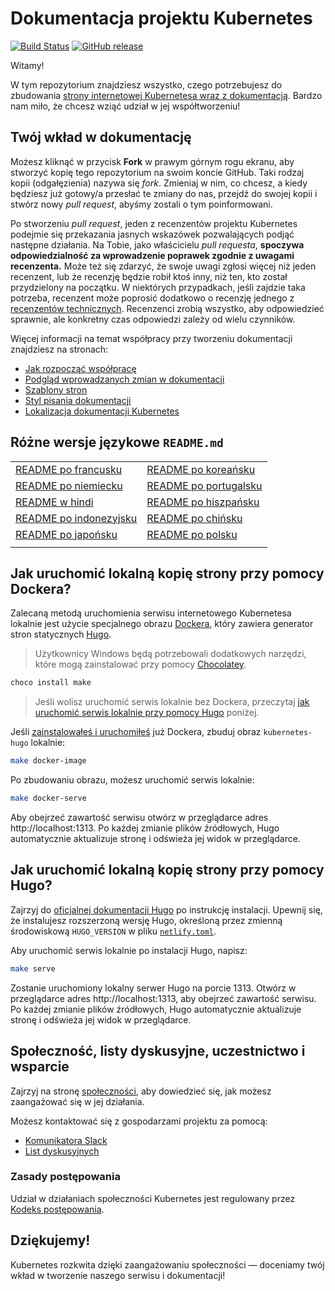 # Dokumentacja projektu Kubernetes

[![Build Status](https://api.travis-ci.org/kubernetes/website.svg?branch=master)](https://travis-ci.org/kubernetes/website)
[![GitHub release](https://img.shields.io/github/release/kubernetes/website.svg)](https://github.com/kubernetes/website/releases/latest)

Witamy!

W tym repozytorium znajdziesz wszystko, czego potrzebujesz do zbudowania
[strony internetowej Kubernetesa wraz z dokumentacją](https://kubernetes.io/).
Bardzo nam miło, że chcesz wziąć udział w jej współtworzeniu!

## Twój wkład w dokumentację

Możesz kliknąć w przycisk **Fork** w prawym górnym rogu ekranu, aby stworzyć
kopię tego repozytorium na swoim koncie GitHub. Taki rodzaj kopii (odgałęzienia)
nazywa się _fork_. Zmieniaj w nim, co chcesz, a kiedy będziesz już gotowy/a
przesłać te zmiany do nas, przejdź do swojej kopii i stwórz nowy _pull request_,
abyśmy zostali o tym poinformowani.

Po stworzeniu _pull request_, jeden z recenzentów projektu Kubernetes podejmie
się przekazania jasnych wskazówek pozwalających podjąć następne działania. Na
Tobie, jako właścicielu _pull requesta_, **spoczywa odpowiedzialność za
wprowadzenie poprawek zgodnie z uwagami recenzenta.** Może też się zdarzyć, że
swoje uwagi zgłosi więcej niż jeden recenzent, lub że recenzję będzie robił ktoś
inny, niż ten, kto został przydzielony na początku. W niektórych przypadkach,
jeśli zajdzie taka potrzeba, recenzent może poprosić dodatkowo o recenzję
jednego z
[recenzentów technicznych](https://github.com/kubernetes/website/wiki/Tech-reviewers).
Recenzenci zrobią wszystko, aby odpowiedzieć sprawnie, ale konkretny czas
odpowiedzi zależy od wielu czynników.

Więcej informacji na temat współpracy przy tworzeniu dokumentacji znajdziesz na
stronach:

- [Jak rozpocząć współpracę](https://kubernetes.io/docs/contribute/start/)
- [Podgląd wprowadzanych zmian w dokumentacji](http://kubernetes.io/docs/contribute/intermediate#view-your-changes-locally)
- [Szablony stron](http://kubernetes.io/docs/contribute/style/page-templates/)
- [Styl pisania dokumentacji](http://kubernetes.io/docs/contribute/style/style-guide/)
- [Lokalizacja dokumentacji Kubernetes](https://kubernetes.io/docs/contribute/localization/)

## Różne wersje językowe `README.md`

|                                        |                                       |
| -------------------------------------- | ------------------------------------- |
| [README po francusku](README-fr.md)    | [README po koreańsku](README-ko.md)   |
| [README po niemiecku](README-de.md)    | [README po portugalsku](README-pt.md) |
| [README w hindi](README-hi.md)         | [README po hiszpańsku](README-es.md)  |
| [README po indonezyjsku](README-id.md) | [README po chińsku](README-zh.md)     |
| [README po japońsku](README-ja.md)     | [README po polsku](README-pl.md)      |
|                                        |                                       |

## Jak uruchomić lokalną kopię strony przy pomocy Dockera?

Zalecaną metodą uruchomienia serwisu internetowego Kubernetesa lokalnie jest
użycie specjalnego obrazu [Dockera](https://docker.com), który zawiera generator
stron statycznych [Hugo](https://gohugo.io).

> Użytkownicy Windows będą potrzebowali dodatkowych narzędzi, które mogą
> zainstalować przy pomocy [Chocolatey](https://chocolatey.org).

```bash
choco install make
```

> Jeśli wolisz uruchomić serwis lokalnie bez Dockera, przeczytaj
> [jak uruchomić serwis lokalnie przy pomocy Hugo](#jak-uruchomić-lokalną-kopię-strony-przy-pomocy-hugo)
> poniżej.

Jeśli [zainstalowałeś i uruchomiłeś](https://www.docker.com/get-started) już
Dockera, zbuduj obraz `kubernetes-hugo` lokalnie:

```bash
make docker-image
```

Po zbudowaniu obrazu, możesz uruchomić serwis lokalnie:

```bash
make docker-serve
```

Aby obejrzeć zawartość serwisu otwórz w przeglądarce adres
http://localhost:1313. Po każdej zmianie plików źródłowych, Hugo automatycznie
aktualizuje stronę i odświeża jej widok w przeglądarce.

## Jak uruchomić lokalną kopię strony przy pomocy Hugo?

Zajrzyj do
[oficjalnej dokumentacji Hugo](https://gohugo.io/getting-started/installing/) po
instrukcję instalacji. Upewnij się, że instalujesz rozszerzoną wersję Hugo,
określoną przez zmienną środowiskową `HUGO_VERSION` w pliku
[`netlify.toml`](netlify.toml#L9).

Aby uruchomić serwis lokalnie po instalacji Hugo, napisz:

```bash
make serve
```

Zostanie uruchomiony lokalny serwer Hugo na porcie 1313. Otwórz w przeglądarce
adres http://localhost:1313, aby obejrzeć zawartość serwisu. Po każdej zmianie
plików źródłowych, Hugo automatycznie aktualizuje stronę i odświeża jej widok w
przeglądarce.

## Społeczność, listy dyskusyjne, uczestnictwo i wsparcie

Zajrzyj na stronę [społeczności](http://kubernetes.io/community/), aby
dowiedzieć się, jak możesz zaangażować się w jej działania.

Możesz kontaktować się z gospodarzami projektu za pomocą:

- [Komunikatora Slack](https://kubernetes.slack.com/messages/sig-docs)
- [List dyskusyjnych](https://groups.google.com/forum/#!forum/kubernetes-sig-docs)

### Zasady postępowania

Udział w działaniach społeczności Kubernetes jest regulowany przez
[Kodeks postępowania](code-of-conduct.md).

## Dziękujemy!

Kubernetes rozkwita dzięki zaangażowaniu społeczności — doceniamy twój wkład w
tworzenie naszego serwisu i dokumentacji!

